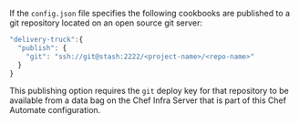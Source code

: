 If the `config.json` file specifies the following cookbooks are
published to a git repository located on an open source git server:

``` javascript
"delivery-truck":{
  "publish": {
    "git": "ssh://git@stash:2222/<project-name>/<repo-name>"
  }
}
```

This publishing option requires the `git` deploy key for that repository
to be available from a data bag on the Chef Infra Server that is part of
this Chef Automate configuration.